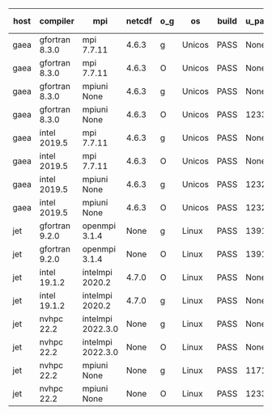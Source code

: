 

| host     | compiler                              | mpi                      | netcdf        | o_g        | os       | build       | u_pass          | u_fail          | s_pass            | s_fail            | e_pass             | e_fail             | nuopc_pass       | nuopc_fail       | artifacts link          |
|----------|---------------------------------------|--------------------------|---------------|------------|----------|-------------|-----------------|-----------------|-------------------|-------------------|--------------------|--------------------|------------------|------------------|-------------------------|
| gaea | gfortran 8.3.0 | mpi 7.7.11  | 4.6.3  | g | Unicos | PASS | None | None | None | None | None | None | None | None | <a href="https://github.com/esmf-org/esmf-test-artifacts/tree/676bff8bb8f139923632569595c5c524f76b75fc/develop/gfortran/8.3.0/g/mpi/7.7.11" target="_blank">676bff8</a> | 
| gaea | gfortran 8.3.0 | mpi 7.7.11  | 4.6.3  | O | Unicos | PASS | None | None | None | None | None | None | None | None | <a href="https://github.com/esmf-org/esmf-test-artifacts/tree/542703d2ed0fda0b1504552c9c001beb23f203f9/develop/gfortran/8.3.0/O/mpi/7.7.11" target="_blank">542703d</a> | 
| gaea | gfortran 8.3.0 | mpiuni None  | 4.6.3  | g | Unicos | PASS | None | None | None | None | None | None | None | None | <a href="https://github.com/esmf-org/esmf-test-artifacts/tree/95f622b91543b30319d15aaf3a5a822d41b5e388/develop/gfortran/8.3.0/g/mpiuni/None" target="_blank">95f622b</a> | 
| gaea | gfortran 8.3.0 | mpiuni None  | 4.6.3  | O | Unicos | PASS | 12338 | 0 | 8 | 0 | 43 | 0 | None | None | <a href="https://github.com/esmf-org/esmf-test-artifacts/tree/354d0b5e449675f3ae0da37aa06f51899443d272/develop/gfortran/8.3.0/O/mpiuni/None" target="_blank">354d0b5</a> | 
| gaea | intel 2019.5 | mpi 7.7.11  | 4.6.3  | g | Unicos | PASS | None | None | None | None | None | None | None | None | <a href="https://github.com/esmf-org/esmf-test-artifacts/tree/968ead01d26e2a34f3897d38ffde267658939f56/develop/intel/2019.5/g/mpi/7.7.11" target="_blank">968ead0</a> | 
| gaea | intel 2019.5 | mpi 7.7.11  | 4.6.3  | O | Unicos | PASS | None | None | None | None | None | None | None | None | <a href="https://github.com/esmf-org/esmf-test-artifacts/tree/e0831cb5968cdde194dfb8ce99f867d00e21abd5/develop/intel/2019.5/O/mpi/7.7.11" target="_blank">e0831cb</a> | 
| gaea | intel 2019.5 | mpiuni None  | 4.6.3  | g | Unicos | PASS | 12323 | 15 | 8 | 0 | 43 | 0 | None | None | <a href="https://github.com/esmf-org/esmf-test-artifacts/tree/0739c749c011fe2644a0a9be7eaeffab530f99c9/develop/intel/2019.5/g/mpiuni/None" target="_blank">0739c74</a> | 
| gaea | intel 2019.5 | mpiuni None  | 4.6.3  | O | Unicos | PASS | 12323 | 15 | 8 | 0 | 43 | 0 | None | None | <a href="https://github.com/esmf-org/esmf-test-artifacts/tree/ffc7bfbae829c61753bf05eb5fdab05cb323dfde/develop/intel/2019.5/O/mpiuni/None" target="_blank">ffc7bfb</a> | 
| jet | gfortran 9.2.0 | openmpi 3.1.4  | None  | g | Linux | PASS | 13918 | 0 | 49 | 0 | 80 | 0 | 52 | 0 | <a href="https://github.com/esmf-org/esmf-test-artifacts/tree/459beff2ad88add6cf37e6fa4939ff8cac83a86c/develop/gfortran/9.2.0/g/openmpi/3.1.4" target="_blank">459beff</a> | 
| jet | gfortran 9.2.0 | openmpi 3.1.4  | None  | O | Linux | PASS | 13918 | 0 | 49 | 0 | 80 | 0 | 52 | 0 | <a href="https://github.com/esmf-org/esmf-test-artifacts/tree/dd6545f7698b125cd71854bd9f0889d34f4801e9/develop/gfortran/9.2.0/O/openmpi/3.1.4" target="_blank">dd6545f</a> | 
| jet | intel 19.1.2 | intelmpi 2020.2  | 4.7.0  | O | Linux | PASS | None | None | None | None | None | None | None | None | <a href="https://github.com/esmf-org/esmf-test-artifacts/tree/5e9965f3392e17acce8d2a7d0fa57f461af7f17d/develop/intel/19.1.2/O/intelmpi/2020.2" target="_blank">5e9965f</a> | 
| jet | intel 19.1.2 | intelmpi 2020.2  | 4.7.0  | g | Linux | PASS | None | None | None | None | None | None | None | None | <a href="https://github.com/esmf-org/esmf-test-artifacts/tree/b2d1dfce4433c47c775bd0fad4b31b585553a28c/develop/intel/19.1.2/g/intelmpi/2020.2" target="_blank">b2d1dfc</a> | 
| jet | nvhpc 22.2 | intelmpi 2022.3.0  | None  | g | Linux | PASS | None | None | None | None | None | None | None | None | <a href="https://github.com/esmf-org/esmf-test-artifacts/tree/e6df2a6a81e1dedc1fbce21bc6011ea4ca82240b/develop/nvhpc/22.2/g/intelmpi/2022.3.0" target="_blank">e6df2a6</a> | 
| jet | nvhpc 22.2 | intelmpi 2022.3.0  | None  | O | Linux | PASS | None | None | None | None | None | None | None | None | <a href="https://github.com/esmf-org/esmf-test-artifacts/tree/c6f8e304f2903d42dac44dacb152406a64d63b31/develop/nvhpc/22.2/O/intelmpi/2022.3.0" target="_blank">c6f8e30</a> | 
| jet | nvhpc 22.2 | mpiuni None  | None  | g | Linux | PASS | 11713 | 625 | 4 | 4 | 40 | 3 | None | None | <a href="https://github.com/esmf-org/esmf-test-artifacts/tree/2df25edcfc711ddd72ac4c110f7dfedb14ab529e/develop/nvhpc/22.2/g/mpiuni/None" target="_blank">2df25ed</a> | 
| jet | nvhpc 22.2 | mpiuni None  | None  | O | Linux | PASS | 12336 | 2 | 8 | 0 | 43 | 0 | None | None | <a href="https://github.com/esmf-org/esmf-test-artifacts/tree/f449b5ff760d1269ea7e8971f5c508bc2f2f040a/develop/nvhpc/22.2/O/mpiuni/None" target="_blank">f449b5f</a> | 

